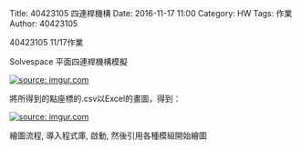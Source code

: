 Title: 40423105 四連桿機構
Date: 2016-11-17 11:00
Category: HW
Tags: 作業
Author: 40423105 

40423105 11/17作業


<!-- PELICAN_END_SUMMARY -->

<p>Solvespace 平面四連桿機構模擬</p>
<a href="http://imgur.com/0SEnY6m"><img src="http://i.imgur.com/0SEnY6m.png" title="source: imgur.com" /></a>
<p>將所得到的點座標的.csv以Excel的畫圖，得到：</p>
<a href="http://imgur.com/FTjhTHN"><img src="http://i.imgur.com/FTjhTHN.png" title="source: imgur.com" /></a>

<p>繪圖流程, 導入程式庫, 啟動, 然後引用各種模組開始繪圖</p>
<!-- 導入 Brython 標準程式庫 -->

<script type="text/javascript" 
    src="https://cdn.rawgit.com/brython-dev/brython/master/www/src/brython_dist.js">
</script>

<!-- 啟動 Brython -->

<script>
window.onload=function(){
brython(1);
}
</script>

<!-- 以下實際利用  Brython 畫兩條直線 -->

<canvas id="japanflag1" width="600" height="600"></canvas>

<script type="text/python3">
from browser import document as doc
import math
# 準備繪圖畫布
canvas = doc["japanflag1"]
ctx = canvas.getContext("2d")

# 以下可以利用 ctx 物件進行畫圖
# 先畫一條直線
ctx.beginPath()
# 設定線的寬度為 1 個單位
ctx.lineWidth = 2
ctx.moveTo(100, 100)

ctx.lineTo(150, 200)

ctx.moveTo(150, 100)

ctx.lineTo(100, 200)


# 設定顏色為藍色, 也可以使用 "rgb(0, 0, 255)" 字串設定顏色值
ctx.strokeStyle = "blue"
# 實際執行畫線
ctx.stroke()
ctx.closePath()
</script>


